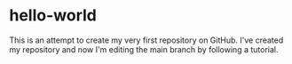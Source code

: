 # hello-world
This is an attempt to create my very first repository on GitHub.
I've created my repository and now I'm editing the main branch by following a tutorial. 
